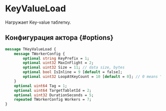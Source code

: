 # KeyValueLoad

Нагружает Key-value таблетку.

## Конфигурация актора {#options}

```proto
message TKeyValueLoad {
    message TWorkerConfig {
        optional string KeyPrefix = 1;
        optional uint32 MaxInFlight = 2;
        optional uint32 Size = 11; // data size, bytes
        optional bool IsInline = 9 [default = false];
        optional uint32 LoopAtKeyCount = 10 [default = 0]; // 0 means "do not loop"
    }
    optional uint64 Tag = 1;
    optional uint64 TargetTabletId = 2;
    optional uint32 DurationSeconds = 5;
    repeated TWorkerConfig Workers = 7;
}
```
